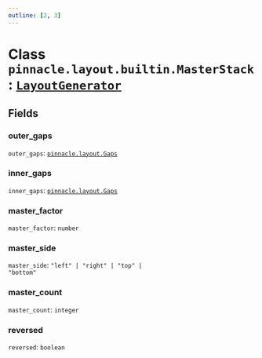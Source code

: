 ```yaml
---
outline: [2, 3]
---
```


# Class `pinnacle.layout.builtin.MasterStack` : <code><a href="/lua-reference/classes/LayoutGenerator">LayoutGenerator</a></code>




## Fields

### outer_gaps

`outer_gaps`: <code><a href="/lua-reference/aliases/pinnacle.layout.Gaps">pinnacle.layout.Gaps</a></code>



### inner_gaps

`inner_gaps`: <code><a href="/lua-reference/aliases/pinnacle.layout.Gaps">pinnacle.layout.Gaps</a></code>



### master_factor

`master_factor`: <code>number</code>



### master_side

`master_side`: <code>"left" | "right" | "top" | "bottom"</code>



### master_count

`master_count`: <code>integer</code>



### reversed

`reversed`: <code>boolean</code>




